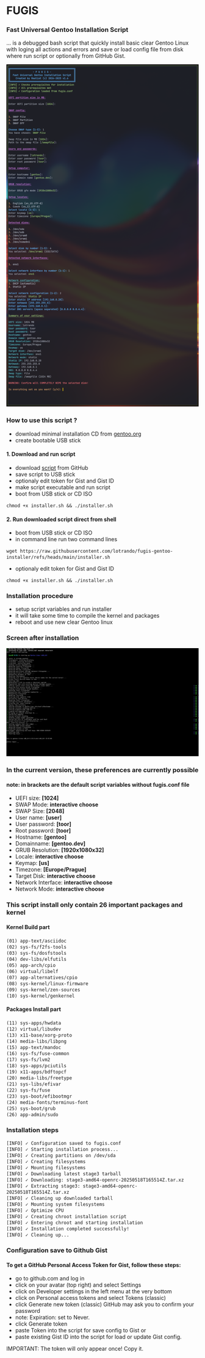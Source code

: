 # FUGIS

### Fast Universal Gentoo Installation Script

... is a debugged bash script that quickly install basic clear Gentoo Linux with loging all actions and errors and save or load config file from disk where run script or optionally from GitHub Gist.

<img src="screen.png" alt="Screenshot of settings before instalation procedure" />

### How to use this script ?
- download minimal installation CD from [gentoo.org](https://distfiles.gentoo.org/releases/amd64/autobuilds/current-install-amd64-minimal/)
- create bootable USB stick

#### 1. Download and run script
- download [script](https://raw.githubusercontent.com/lotrando/fugis-gentoo-installer/refs/heads/main/installer.sh) from GitHub
- save script to USB stick
- optionaly edit token for Gist and Gist ID
- make script executable and run script
- boot from USB stick or CD ISO
```
chmod +x installer.sh && ./installer.sh
```


#### 2. Run downloaded script direct from shell
- boot from USB stick or CD ISO
- in command line run two command lines
 ```
wget https://raw.githubusercontent.com/lotrando/fugis-gentoo-installer/refs/heads/main/installer.sh
```
- optionaly edit token for Gist and Gist ID
```
chmod +x installer.sh && ./installer.sh
```

### Installation procedure
- setup script variables and run installer
- it will take some time to compile the kernel and packages
- reboot and use new clear Gentoo linux

### Screen after installation

<img src="after_install.png" alt="Screenshot after instalation procedure" />

### In the current version, these preferences are currently possible
#### note: in brackets are the default script variables without fugis.conf file

- UEFI size: <b>[1024]</b>
- SWAP Mode: <b>interactive choose</b>
- SWAP Size: <b>[2048]</b>
- User name: <b>[user]</b>
- User password: <b>[toor]</b>
- Root password: <b>[toor]</b>
- Hostname: <b>[gentoo]</b>
- Domainname: <b>[gentoo.dev]</b>
- GRUB Resolution: <b>[1920x1080x32]</b>
- Locale: <b>interactive choose</b>
- Keymap: <b>[us]</b>
- Timezone: <b>[Europe/Prague]</b>
- Target Disk: <b>interactive choose</b>
- Network Interface: <b>interactive choose</b>
- Network Mode: <b>interactive choose</b>

### This script install only contain 26 important packages and kernel

#### Kernel Build part
```
(01) app-text/asciidoc
(02) sys-fs/f2fs-tools
(03) sys-fs/dosfstools
(04) dev-libs/elfutils
(05) app-arch/cpio
(06) virtual/libelf
(07) app-alternatives/cpio
(08) sys-kernel/linux-firmware
(09) sys-kernel/zen-sources
(10) sys-kernel/genkernel
```
#### Packages Install part
```
(11) sys-apps/hwdata
(12) virtual/libudev
(13) x11-base/xorg-proto
(14) media-libs/libpng
(15) app-text/mandoc
(16) sys-fs/fuse-common
(17) sys-fs/lvm2
(18) sys-apps/pciutils
(19) x11-apps/bdftopcf
(20) media-libs/freetype
(21) sys-libs/efivar
(22) sys-fs/fuse
(23) sys-boot/efibootmgr
(24) media-fonts/terminus-font
(25) sys-boot/grub
(26) app-admin/sudo
```

### Installation steps
```
[INFO] ✓ Configuration saved to fugis.conf
[INFO] ✓ Starting installation process...
[INFO] ✓ Creating partitions on /dev/sda
[INFO] ✓ Creating filesystems
[INFO] ✓ Mounting filesystems
[INFO] ✓ Downloading latest stage3 tarball
[INFO] ✓ Downloading: stage3-amd64-openrc-20250518T165514Z.tar.xz
[INFO] ✓ Extracting stage3: stage3-amd64-openrc-20250518T165514Z.tar.xz
[INFO] ✓ Cleaning up downloaded tarball
[INFO] ✓ Mounting system filesystems
[INFO] ✓ Optimize CPU
[INFO] ✓ Creating chroot installation script
[INFO] ✓ Entering chroot and starting installation
[INFO] ✓ Installation completed successfully!
[INFO] ✓ Cleaning up...
```

### Configuration save to Github Gist
#### To get a GitHub Personal Access Token for Gist, follow these steps:

- go to github.com and log in
- click on your avatar (top right) and select Settings
- click on Developer settings in the left menu at the very bottom
- click on Personal access tokens and select Tokens (classic)
- click Generate new token (classic) GitHub may ask you to confirm your password
- note: Expiration: set to Never.
- click Generate token
- paste Token into the script for save config to Gist or
- paste existing Gist ID into the script for load or update Gist config.

IMPORTANT: The token will only appear once! Copy it.

